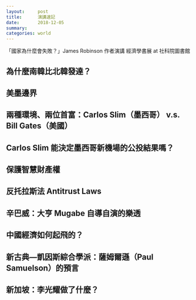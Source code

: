 ```yaml
---
layout:     post
title:      演講速記
date:       2018-12-05
summary:    
categories: world
---
```

「國家為什麼會失敗？」James Robinson 作者演講
經濟學書展 at 社科院圖書館
[](/images/why-nations-fail.jpeg)

## 為什麼南韓比北韓發達？

## 美墨邊界

## 兩種環境、兩位首富：Carlos Slim（墨西哥） v.s. Bill Gates（美國）

## Carlos Slim 能決定墨西哥新機場的公投結果嗎？

## 保護智慧財產權

## 反托拉斯法 Antitrust Laws

## 辛巴威：大亨 Mugabe 自導自演的樂透

## 中國經濟如何起飛的？

## 新古典—凱因斯綜合學派：薩姆爾遜（Paul Samuelson）的預言

## 新加坡：李光耀做了什麼？
